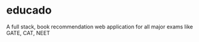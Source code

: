 # educado
A full stack, book recommendation web application for all major exams like GATE, CAT, NEET
